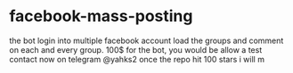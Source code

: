 # facebook-mass-posting
the bot login into multiple facebook account load the groups and comment on each and every group.  100$ for the bot, you would be allow a test contact now  on telegram @yahks2 once the repo hit 100 stars i will  m
